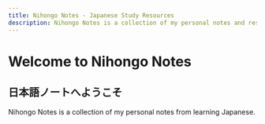 ```yaml
---
title: Nihongo Notes - Japanese Study Resources
description: Nihongo Notes is a collection of my personal notes and resources from learning Japanese.
---
```


# Welcome to Nihongo Notes

## 日本語ノートへようこそ

Nihongo Notes is a collection of my personal notes from learning Japanese.